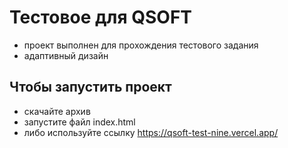 # Тестовое для QSOFT
+ проект выполнен для прохождения тестового задания
+ адаптивный дизайн

## Чтобы запустить проект
+ скачайте архив
+ запустите файл index.html
+ либо используйте ссылку https://qsoft-test-nine.vercel.app/